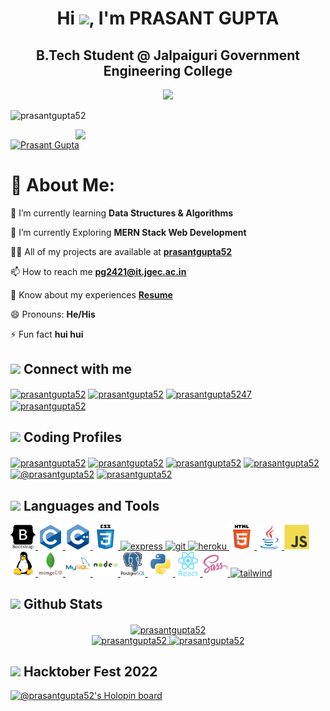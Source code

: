 <h1 align="center">Hi <img src = "https://raw.githubusercontent.com/MartinHeinz/MartinHeinz/master/wave.gif" width = 50px>, I'm PRASANT GUPTA</h1>
<h2 align="center">B.Tech Student @ Jalpaiguri Government Engineering College</h2>
<div align="center">
<img src="https://readme-typing-svg.herokuapp.com?size=25&center=true&vCenter=true&width=650&lines=A+Passionate+Competitive+Programmer;An+Aspiring+Web+Developer;Open+Source+Contributor">
</div >

<p align="left"> <img src="https://komarev.com/ghpvc/?username=prasantgupta52&label=Profile%20views&color=1A77B1&style=flat" alt="prasantgupta52" /> </p>

<img src="./assets/undraw_illustrations.gif" width=400 align=right />

<p align="left"> <a href="https://www.linkedin.com/in/prasantgupta52/" target="blank"><img src="https://www.godrejproperties.com/backoffice/data_content/projects/comingsoon_to_south_delhi_delhi/landing_page/images/connect-linkedin.png" alt="Prasant Gupta" width="150" height="30" /></a> </p>



# 💫 About Me:
🔭 I’m currently learning **Data Structures & Algorithms**

🌱 I’m currently Exploring **MERN Stack Web Development**

👨‍💻 All of my projects are available at **[prasantgupta52](https://github.com/prasantgupta52)**

📫 How to reach me **[pg2421@it.jgec.ac.in](mailto:pg2421@it.jgec.ac.in)**

📄 Know about my experiences **[Resume](https://drive.google.com/file/d/1UXjwKp8Oc9sE6yTBYDsavVmylycQfcWB/view?usp=sharing)**

😄 Pronouns: **He/His**

⚡ Fun fact **hui hui**


## <img src="./assets/connect.png" height=20/> Connect with me
<p align="left">
<a href="https://twitter.com/prasantgupta52" target="blank"><img align="center" src="https://raw.githubusercontent.com/rahuldkjain/github-profile-readme-generator/master/src/images/icons/Social/twitter.svg" alt="prasantgupta52" height="30" width="40" /></a>
<a href="https://linkedin.com/in/prasantgupta52" target="blank"><img align="center" src="https://raw.githubusercontent.com/rahuldkjain/github-profile-readme-generator/master/src/images/icons/Social/linked-in-alt.svg" alt="prasantgupta52" height="30" width="40" /></a>
<a href="https://fb.com/prasantgupta5247" target="blank"><img align="center" src="https://raw.githubusercontent.com/rahuldkjain/github-profile-readme-generator/master/src/images/icons/Social/facebook.svg" alt="prasantgupta5247" height="30" width="40" /></a>
<a href="https://instagram.com/prasantgupta52" target="blank"><img align="center" src="https://raw.githubusercontent.com/rahuldkjain/github-profile-readme-generator/master/src/images/icons/Social/instagram.svg" alt="prasantgupta52" height="30" width="40" /></a>

## <img src="./assets/coding.png" height=20/> Coding Profiles
<a href="https://www.codechef.com/users/prasantgupta52" target="blank"><img align="center" src="./assets/codechef.jpg" alt="prasantgupta52" height="30" width="40" /></a>
<a href="https://www.hackerrank.com/prasantgupta52" target="blank"><img align="center" src="https://raw.githubusercontent.com/rahuldkjain/github-profile-readme-generator/master/src/images/icons/Social/hackerrank.svg" alt="prasantgupta52" height="30" width="40" /></a>
<a href="https://codeforces.com/profile/prasantgupta52" target="blank"><img align="center" src="https://raw.githubusercontent.com/rahuldkjain/github-profile-readme-generator/master/src/images/icons/Social/codeforces.svg" alt="prasantgupta52" height="30" width="40" /></a>
<a href="https://www.leetcode.com/prasantgupta52" target="blank"><img align="center" src="https://raw.githubusercontent.com/rahuldkjain/github-profile-readme-generator/master/src/images/icons/Social/leet-code.svg" alt="prasantgupta52" height="30" width="40" /></a>
<a href="https://www.hackerearth.com/@prasantgupta52" target="blank"><img align="center" src="./assets/Hackerearth.png" alt="@prasantgupta52" height="30" width="40" /></a>
<a href="https://auth.geeksforgeeks.org/user/prasantgupta52" target="blank"><img align="center" src="https://raw.githubusercontent.com/rahuldkjain/github-profile-readme-generator/master/src/images/icons/Social/geeks-for-geeks.svg" alt="prasantgupta52" height="30" width="40" /></a>
</p>

## <img src="./assets/tools.jpg" height=20/> Languages and Tools
<p align="left"> <a href="https://getbootstrap.com" target="_blank" rel="noreferrer"> <img src="https://raw.githubusercontent.com/devicons/devicon/master/icons/bootstrap/bootstrap-plain-wordmark.svg" alt="bootstrap" width="40" height="40"/> </a> <a href="https://www.cprogramming.com/" target="_blank" rel="noreferrer"> <img src="https://raw.githubusercontent.com/devicons/devicon/master/icons/c/c-original.svg" alt="c" width="40" height="40"/> </a> <a href="https://www.w3schools.com/cpp/" target="_blank" rel="noreferrer"> <img src="https://raw.githubusercontent.com/devicons/devicon/master/icons/cplusplus/cplusplus-original.svg" alt="cplusplus" width="40" height="40"/> </a> <a href="https://www.w3schools.com/css/" target="_blank" rel="noreferrer"> <img src="https://raw.githubusercontent.com/devicons/devicon/master/icons/css3/css3-original-wordmark.svg" alt="css3" width="40" height="40"/> </a> <a href="https://expressjs.com" target="_blank" rel="noreferrer"> <img src="./assets/express.webp" alt="express" width="40" height="40"/> </a> <a href="https://git-scm.com/" target="_blank" rel="noreferrer"> <img src="https://www.vectorlogo.zone/logos/git-scm/git-scm-icon.svg" alt="git" width="40" height="40"/> </a> <a href="https://heroku.com" target="_blank" rel="noreferrer"> <img src="https://www.vectorlogo.zone/logos/heroku/heroku-icon.svg" alt="heroku" width="40" height="40"/> </a> <a href="https://www.w3.org/html/" target="_blank" rel="noreferrer"> <img src="https://raw.githubusercontent.com/devicons/devicon/master/icons/html5/html5-original-wordmark.svg" alt="html5" width="40" height="40"/> </a> <a href="https://www.java.com" target="_blank" rel="noreferrer"> <img src="https://raw.githubusercontent.com/devicons/devicon/master/icons/java/java-original.svg" alt="java" width="40" height="40"/> </a> <a href="https://developer.mozilla.org/en-US/docs/Web/JavaScript" target="_blank" rel="noreferrer"> <img src="https://raw.githubusercontent.com/devicons/devicon/master/icons/javascript/javascript-original.svg" alt="javascript" width="40" height="40"/> </a> <a href="https://www.linux.org/" target="_blank" rel="noreferrer"> <img src="https://raw.githubusercontent.com/devicons/devicon/master/icons/linux/linux-original.svg" alt="linux" width="40" height="40"/> </a> <a href="https://www.mongodb.com/" target="_blank" rel="noreferrer"> <img src="https://raw.githubusercontent.com/devicons/devicon/master/icons/mongodb/mongodb-original-wordmark.svg" alt="mongodb" width="40" height="40"/> </a> <a href="https://www.mysql.com/" target="_blank" rel="noreferrer"> <img src="https://raw.githubusercontent.com/devicons/devicon/master/icons/mysql/mysql-original-wordmark.svg" alt="mysql" width="40" height="40"/> </a> <a href="https://nodejs.org" target="_blank" rel="noreferrer"> <img src="https://raw.githubusercontent.com/devicons/devicon/master/icons/nodejs/nodejs-original-wordmark.svg" alt="nodejs" width="40" height="40"/> </a> <a href="https://www.postgresql.org" target="_blank" rel="noreferrer"> <img src="https://raw.githubusercontent.com/devicons/devicon/master/icons/postgresql/postgresql-original-wordmark.svg" alt="postgresql" width="40" height="40"/> </a> <a href="https://www.python.org" target="_blank" rel="noreferrer"> <img src="https://raw.githubusercontent.com/devicons/devicon/master/icons/python/python-original.svg" alt="python" width="40" height="40"/> </a> <a href="https://reactjs.org/" target="_blank" rel="noreferrer"> <img src="https://raw.githubusercontent.com/devicons/devicon/master/icons/react/react-original-wordmark.svg" alt="react" width="40" height="40"/> </a> <a href="https://sass-lang.com" target="_blank" rel="noreferrer"> <img src="https://raw.githubusercontent.com/devicons/devicon/master/icons/sass/sass-original.svg" alt="sass" width="40" height="40"/> </a> <a href="https://tailwindcss.com/" target="_blank" rel="noreferrer"> <img src="https://www.vectorlogo.zone/logos/tailwindcss/tailwindcss-icon.svg" alt="tailwind" width="40" height="40"/> </a> </p>

## <img src="./assets/github.png" height=25/> Github Stats

<p align="center">
<a href="https://github.com/prasantgupta52">
<img  height="180em" align="center" src="https://github-readme-streak-stats.herokuapp.com/?user=prasantgupta52&theme=react" alt="prasantgupta52" />
<br />
<img  height="180em" width="45%" src="https://github-readme-stats-eight-theta.vercel.app/api/top-langs/?username=prasantgupta52&layout=compact&langs_count=8&theme=algolia" alt="prasantgupta52" />
<img  height="180em" width="45%" src="https://github-readme-stats-eight-theta.vercel.app/api?username=prasantgupta52&show_icons=true&theme=algolia&include_all_commits=true&count_private=true" alt="prasantgupta52" />

</a>
</p>

## <img src="./assets/Hacktober_Fest.jpg" height=20 /> Hacktober Fest 2022

[![@prasantgupta52's Holopin board](https://holopin.me/prasantgupta52)](https://holopin.io/@prasantgupta52)
